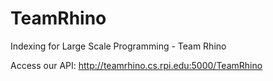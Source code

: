 # TeamRhino
Indexing for Large Scale Programming - Team Rhino

Access our API: http://teamrhino.cs.rpi.edu:5000/TeamRhino
